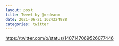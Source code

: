 ```yaml
--- 
layout: post 
title: Tweet by @mrdeanm 
date: 2021-06-21 1624324988 
categories: twitter 
--- 
```

https://twitter.com/o/status/1407147069526077446